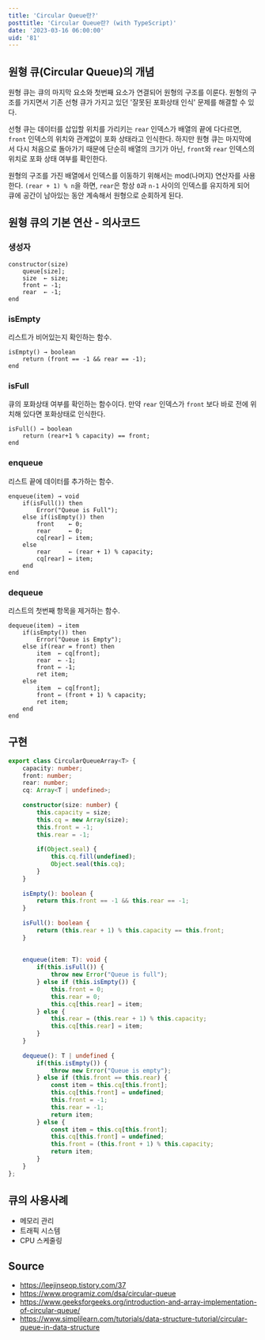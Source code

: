 ```yaml
---
title: 'Circular Queue란?'
posttitle: 'Circular Queue란? (with TypeScript)'
date: '2023-03-16 06:00:00'
uid: '81'
---
```


## 원형 큐(Circular Queue)의 개념

원형 큐는 큐의 마지막 요소와 첫번째 요소가 연결되어 원형의 구조를 이룬다. 원형의 구조를 가지면서 기존 선형 큐가 가지고 있던 '잘못된 포화상태 인식' 문제를 해결할 수 있다.

선형 큐는 데이터를 삽입할 위치를 가리키는 `rear` 인덱스가 배열의 끝에 다다르면, `front` 인덱스의 위치와 관계없이 포화 상태라고 인식한다. 하지만 원형 큐는 마지막에서 다시 처음으로 돌아가기 때문에 단순히 배열의 크기가 아닌, `front`와 `rear` 인덱스의 위치로 포화 상태 여부를 확인한다.

원형의 구조를 가진 배열에서 인덱스를 이동하기 위해서는 mod(나머지) 연산자를 사용한다. `(rear + 1) % n`을 하면, `rear`은 항상 `0`과 `n-1` 사이의 인덱스를 유지하게 되어 큐에 공간이 남아있는 동안 계속해서 원형으로 순회하게 된다.

## 원형 큐의 기본 연산 - 의사코드

### **생성자**

```text
constructor(size)
    queue[size];
    size  ← size;
    front ← -1;
    rear  ← -1;
end
```

### **isEmpty**

리스트가 비어있는지 확인하는 함수.

```text
isEmpty() → boolean
    return (front == -1 && rear == -1);
end
```

### **isFull**

큐의 포화상태 여부를 확인하는 함수이다. 만약 `rear` 인덱스가 `front` 보다 바로 전에 위치해 있다면 포화상태로 인식한다.

```text
isFull() → boolean
    return (rear+1 % capacity) == front;
end
```

### **enqueue**

리스트 끝에 데이터를 추가하는 함수.

```text
enqueue(item) → void
    if(isFull()) then 
        Error("Queue is Full");
    else if(isEmpty()) then
        front    ← 0;
        rear     ← 0;
        cq[rear] ← item;
    else
        rear     ← (rear + 1) % capacity;
        cq[rear] ← item;
    end
end
```

### **dequeue**

리스트의 첫번째 항목을 제거하는 함수.

```text
dequeue(item) → item
    if(isEmpty()) then 
        Error("Queue is Empty");
    else if(rear = front) then
        item  ← cq[front];
        rear  ← -1;
        front ← -1;
        ret item;
    else
        item  ← cq[front];
        front ← (front + 1) % capacity;
        ret item;
    end
end
```

## 구현

```ts
export class CircularQueueArray<T> {
    capacity: number;
    front: number;
    rear: number;
    cq: Array<T | undefined>;
    
    constructor(size: number) {
        this.capacity = size;
        this.cq = new Array(size);
        this.front = -1;
        this.rear = -1;
        
        if(Object.seal) {
            this.cq.fill(undefined);
            Object.seal(this.cq);
        }
    }
    
    isEmpty(): boolean {
        return this.front == -1 && this.rear == -1;
    }
    
    isFull(): boolean {
        return (this.rear + 1) % this.capacity == this.front;
    }
    
    
    enqueue(item: T): void {
        if(this.isFull()) {
            throw new Error("Queue is full");
        } else if (this.isEmpty()) {
            this.front = 0;
            this.rear = 0;
            this.cq[this.rear] = item;
        } else {   
            this.rear = (this.rear + 1) % this.capacity;
            this.cq[this.rear] = item;
        }
    }
    
    dequeue(): T | undefined {
        if(this.isEmpty()) {
            throw new Error("Queue is empty");
        } else if (this.front == this.rear) {
            const item = this.cq[this.front];
            this.cq[this.front] = undefined;
            this.front = -1;
            this.rear = -1;
            return item;
        } else {   
            const item = this.cq[this.front];
            this.cq[this.front] = undefined;
            this.front = (this.front + 1) % this.capacity;
            return item;
        }
    }
};
```

## 큐의 사용사례

- 메모리 관리
- 트래픽 시스템
- CPU 스케줄링

## Source

- <https://leejinseop.tistory.com/37>
- <https://www.programiz.com/dsa/circular-queue>
- <https://www.geeksforgeeks.org/introduction-and-array-implementation-of-circular-queue/>
- <https://www.simplilearn.com/tutorials/data-structure-tutorial/circular-queue-in-data-structure>
